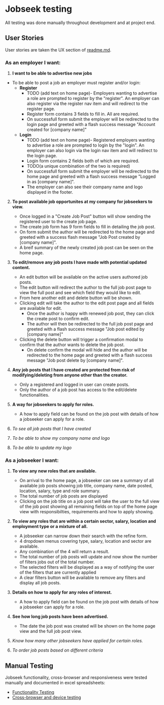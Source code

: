 # Jobseek testing

All testing was done manually throughout development and at project end.

## User Stories

User stories are taken the UX section of [readme.md](readme.md).

### **As an employer I want:**

1. **I want to be able to advertise new jobs**
- To be able to post a job an employer must register and/or login:
    - **Register**
      - TODO (add text on home page)- Employers wanting to advertise a role are prompted to register by the "register". An employer can also register via the register nav item and will redirect to the register page.
      - Register form contains 3 fields to fill in. All are required. 
      - On successfull form submit the employer will be redirected to the login page and greeted with a flash success message "Account created for [company name]"
    - **Login**
      - TODO (add text on home page)- Registered employers wanting to advertise a role are prompted to login by the "login". An employer can also login via the login nav item and will redirect to the login page.
      - Login form contains 2 fields both of which are required.
      - TODO(a unique combination of the two is required)
      - On successfull form submit the employer will be redirected to the home page and greeted with a flash success message "Logged in as [company name]".
      - The employer can also see their company name and logo displayed in the footer.

2. **To post available job opportunites at my company for jobseekers to view.**

    - Once logged in a "Create Job Post" button will show sending the registered user to the create job page.
    - The create job form has 9 form fields to fill in detailing the job post.
    - On form submit the author will be redirected to the home page and greeted with a success flash message "Job Post created by [company name]".
    - A breif summary of the newly created job post can be seen on the home page.
  
3. **To edit/remove any job posts I have made with potential updated content.**
    - An edit button will be available on the active users authored job posts.
    - The edit button will redirect the author to the full job post page to view the full post and see which field they would like to edit.
    - From here another edit and delete button will be shown.
    - Clicking edit will take the author to the edit post page and all fields are available for edit.
      - Once the author is happy with renewed job post, they can click the create post to confirm edit.
      - The author will then be redirected to the full job post page and greeted with a flash success message "Job post edited by [company name]"
    - Clicking the delete button will trigger a confirmation modal to confirm that the author wants to delete the job post.
      - On delete confirm the modal will hide and the author will be redirected to the home page and greeted with a flash success message "Job post delete by [company name]".
4. **Any job posts that I have created are protected from risk of modifying/deleting from anyone other than the creator.**
    - Only a registered and logged in user can create posts.
    - Only the author of a job post has access to the edit/delete functionalities.
5. **A way for jobseekers to apply for roles.**
   - A how to apply field can be found on the job post with details of how a jobseeker can apply for a role.
6. *To see all job posts that I have created*
7. *To be able to show my company name and logo*
8.  *To be able to update my logo*

### **As a jobseeker I want:**

1. **To view any new roles that are available.**
      - On arrival to the home page, a jobseeker can see a summary of all available job posts showing job title, company name, date posted, location, salary, type and role summary.
      - The total number of job posts are displayed
      - Clicking on the job title on a job post will take the user to the full view of the job post showing all remaining fields on top of the home page view with responsibilties, requirements and how to apply showing.

2. **To view any roles that are within a certain sector, salary, location and employment type or a mixture of all.**
    - A jobseeker can narrow down their search with the refine form.
    - 4 dropdown menus covering type, salary, location and sector are available.
    - Any combination of the 4 will return a result.
    - The total number of job posts will update and now show the number of filters jobs out of the total number.
    - The selected filters will be displayed as a way of notifying the user of the filters that are currently applied
    - A clear filters button will be available to remove any filters and display all job posts.

3. **Details on how to apply for any roles of interest.**
    - A how to apply field can be found on the job post with details of how a jobseeker can apply for a role.

4. **See how long job posts have been advertised.**
    - The date the job post was created will be shown on the home page view and the full job post view.

5. *Know how many other jobseekers have applied for certain roles.*
6. *To order job posts based on different criteria*

## Manual Testing

Jobseek functionality, cross-browser and responsiveness were tested manually and documented in excel spreadsheets:

- [Functionality Testing](Functional_testing.xlsx)
- [Cross-browser and device testing](browser_testing.xlsx)
